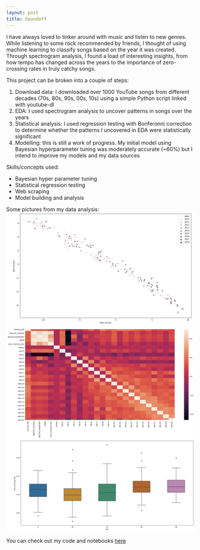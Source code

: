 ```yaml
---
layout: post
title: Soundoff
---
```


I have always loved to tinker around with music and listen to new genres. While listening to some rock recommended by friends, I thought of using machine learning to classify songs based on the year it was created. Through spectrogram analysis, I found a load of interesting insights, from how tempo has changed across the years to the importance of zero-crossing rates in truly catchy songs.

This project can be broken into a couple of steps:

1. Download data: I downloaded over 1000 YouTube songs from different decades (70s, 80s, 90s, 00s, 10s) using a simple Python script linked with youtube-dl
2. EDA: I used spectrogram analysis to uncover patterns in songs over the years
3. Statistical analysis: I used regression testing with Bonferonni correction to determine whether the patterns I uncovered in EDA were statistically significant
4. Modelling: this is still a work of progress. My initial model using Bayesian hyperparameter tuning was moderately accurate (~60%) but I intend to improve my models and my data sources

Skills/concepts used:
- Bayesian hyper parameter tuning
- Statistical regression testing
- Web scraping
- Model building and analysis

Some pictures from my data analysis:
![soundoff_1](../public/img/soundoff_1.png)
![soundoff_2](../public/img/soundoff_2.png)
![soundoff_3](../public/img/soundoff_3.png)

You can check out my code and notebooks [here](https://github.com/aaronabraham311/SoundOff)